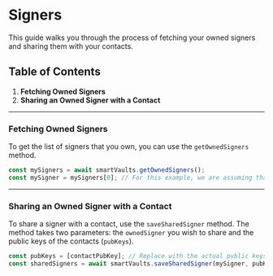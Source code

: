 # Signers

This guide walks you through the process of fetching your owned signers and sharing them with your contacts.

## Table of Contents

1. **Fetching Owned Signers**
2. **Sharing an Owned Signer with a Contact**

------

### Fetching Owned Signers

To get the list of signers that you own, you can use the `getOwnedSigners` method.

```javascript
const mySigners = await smartVaults.getOwnedSigners();
const mySigner = mySigners[0]; // For this example, we are assuming that you have at least one signer
```

------

### Sharing an Owned Signer with a Contact

To share a signer with a contact, use the `saveSharedSigner` method. The method takes two parameters: the `ownedSigner` you wish to share and the public keys of the contacts (`pubKeys`).

```javascript
const pubKeys = [contactPubKey]; // Replace with the actual public keys of the contacts you wish to share the signer with
const sharedSigners = await smartVaults.saveSharedSigner(mySigner, pubKeys);
```
